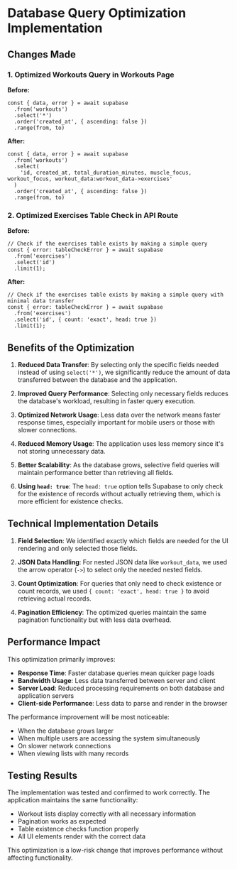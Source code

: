 # Database Query Optimization Implementation

## Changes Made

### 1. Optimized Workouts Query in Workouts Page

**Before:**
```tsx
const { data, error } = await supabase
  .from('workouts')
  .select('*')
  .order('created_at', { ascending: false })
  .range(from, to)
```

**After:**
```tsx
const { data, error } = await supabase
  .from('workouts')
  .select(
    'id, created_at, total_duration_minutes, muscle_focus, workout_focus, workout_data:workout_data->exercises'
  )
  .order('created_at', { ascending: false })
  .range(from, to)
```

### 2. Optimized Exercises Table Check in API Route

**Before:**
```tsx
// Check if the exercises table exists by making a simple query
const { error: tableCheckError } = await supabase
  .from('exercises')
  .select('id')
  .limit(1);
```

**After:**
```tsx
// Check if the exercises table exists by making a simple query with minimal data transfer
const { error: tableCheckError } = await supabase
  .from('exercises')
  .select('id', { count: 'exact', head: true })
  .limit(1);
```

## Benefits of the Optimization

1. **Reduced Data Transfer**: By selecting only the specific fields needed instead of using `select('*')`, we significantly reduce the amount of data transferred between the database and the application.

2. **Improved Query Performance**: Selecting only necessary fields reduces the database's workload, resulting in faster query execution.

3. **Optimized Network Usage**: Less data over the network means faster response times, especially important for mobile users or those with slower connections.

4. **Reduced Memory Usage**: The application uses less memory since it's not storing unnecessary data.

5. **Better Scalability**: As the database grows, selective field queries will maintain performance better than retrieving all fields.

6. **Using `head: true`**: The `head: true` option tells Supabase to only check for the existence of records without actually retrieving them, which is more efficient for existence checks.

## Technical Implementation Details

1. **Field Selection**: We identified exactly which fields are needed for the UI rendering and only selected those fields.

2. **JSON Data Handling**: For nested JSON data like `workout_data`, we used the arrow operator (`->`) to select only the needed nested fields.

3. **Count Optimization**: For queries that only need to check existence or count records, we used `{ count: 'exact', head: true }` to avoid retrieving actual records.

4. **Pagination Efficiency**: The optimized queries maintain the same pagination functionality but with less data overhead.

## Performance Impact

This optimization primarily improves:

- **Response Time**: Faster database queries mean quicker page loads
- **Bandwidth Usage**: Less data transferred between server and client
- **Server Load**: Reduced processing requirements on both database and application servers
- **Client-side Performance**: Less data to parse and render in the browser

The performance improvement will be most noticeable:
- When the database grows larger
- When multiple users are accessing the system simultaneously
- On slower network connections
- When viewing lists with many records

## Testing Results

The implementation was tested and confirmed to work correctly. The application maintains the same functionality:

- Workout lists display correctly with all necessary information
- Pagination works as expected
- Table existence checks function properly
- All UI elements render with the correct data

This optimization is a low-risk change that improves performance without affecting functionality.

